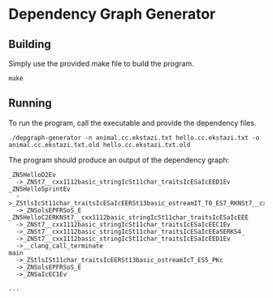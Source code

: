 
# Dependency Graph Generator

## Building
Simply use the provided make file to build the program.
```
make
```

## Running
To run the program, call the executable and provide the dependency files.
```
./depgraph-generator -n animal.cc.ekstazi.txt hello.cc.ekstazi.txt -o animal.cc.ekstazi.txt.old hello.cc.ekstazi.txt.old
```

The program should produce an output of the dependency graph:
```
_ZN5HelloD2Ev
  ->_ZNSt7__cxx1112basic_stringIcSt11char_traitsIcESaIcEED1Ev
_ZN5Hello5printEv
  ->_ZStlsIcSt11char_traitsIcESaIcEERSt13basic_ostreamIT_T0_ES7_RKNSt7__cxx1112basic_stringIS4_S5_T1_EE
  ->_ZNSolsEPFRSoS_E
_ZN5HelloC2ERKNSt7__cxx1112basic_stringIcSt11char_traitsIcESaIcEEE
  ->_ZNSt7__cxx1112basic_stringIcSt11char_traitsIcESaIcEEC1Ev
  ->_ZNSt7__cxx1112basic_stringIcSt11char_traitsIcESaIcEEaSERKS4_
  ->_ZNSt7__cxx1112basic_stringIcSt11char_traitsIcESaIcEED1Ev
  ->__clang_call_terminate
main
  ->_ZStlsISt11char_traitsIcEERSt13basic_ostreamIcT_ES5_PKc
  ->_ZNSolsEPFRSoS_E
  ->_ZNSaIcEC1Ev

...

```
